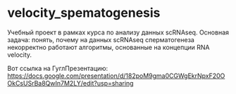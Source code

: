 # velocity_spematogenesis
Учебный проект в рамках курса по анализу данных scRNAseq. Основная задача: понять, почему на данных scRNAseq сперматогенеза некорректно работают алгоритмы, основанные на концепции RNA velocity.

Вот ссылка на ГуглПрезентацию: https://docs.google.com/presentation/d/182poM9gma0CGWgEkrNpxF20OOkCsUSrBa8QwIn7M2LY/edit?usp=sharing 
